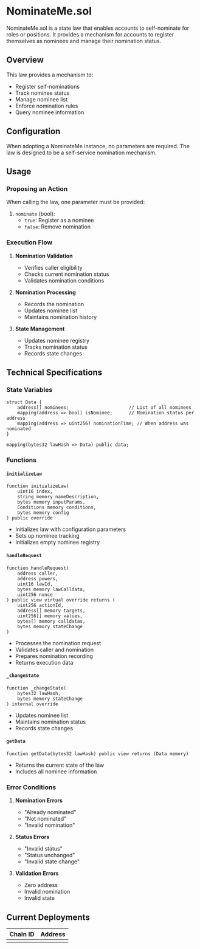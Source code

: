 # NominateMe.sol

NominateMe.sol is a state law that enables accounts to self-nominate for roles or positions. It provides a mechanism for accounts to register themselves as nominees and manage their nomination status.

## Overview

This law provides a mechanism to:
- Register self-nominations
- Track nominee status
- Manage nominee list
- Enforce nomination rules
- Query nominee information

## Configuration

When adopting a NominateMe instance, no parameters are required. The law is designed to be a self-service nomination mechanism.

## Usage

### Proposing an Action

When calling the law, one parameter must be provided:

1. `nominate` (bool): 
   - `true`: Register as a nominee
   - `false`: Remove nomination

### Execution Flow

1. **Nomination Validation**
   - Verifies caller eligibility
   - Checks current nomination status
   - Validates nomination conditions

2. **Nomination Processing**
   - Records the nomination
   - Updates nominee list
   - Maintains nomination history

3. **State Management**
   - Updates nominee registry
   - Tracks nomination status
   - Records state changes

## Technical Specifications

### State Variables

```solidity
struct Data {
    address[] nominees;                      // List of all nominees
    mapping(address => bool) isNominee;      // Nomination status per address
    mapping(address => uint256) nominationTime; // When address was nominated
}

mapping(bytes32 lawHash => Data) public data;
```

### Functions

#### `initializeLaw`
```solidity
function initializeLaw(
    uint16 index,
    string memory nameDescription,
    bytes memory inputParams,
    Conditions memory conditions,
    bytes memory config
) public override
```
- Initializes law with configuration parameters
- Sets up nominee tracking
- Initializes empty nominee registry

#### `handleRequest`
```solidity
function handleRequest(
    address caller,
    address powers,
    uint16 lawId,
    bytes memory lawCalldata,
    uint256 nonce
) public view virtual override returns (
    uint256 actionId,
    address[] memory targets,
    uint256[] memory values,
    bytes[] memory calldatas,
    bytes memory stateChange
)
```
- Processes the nomination request
- Validates caller and nomination
- Prepares nomination recording
- Returns execution data

#### `_changeState`
```solidity
function _changeState(
    bytes32 lawHash,
    bytes memory stateChange
) internal override
```
- Updates nominee list
- Maintains nomination status
- Records state changes

#### `getData`
```solidity
function getData(bytes32 lawHash) public view returns (Data memory)
```
- Returns the current state of the law
- Includes all nominee information

### Error Conditions

1. **Nomination Errors**
   - "Already nominated"
   - "Not nominated"
   - "Invalid nomination"

2. **Status Errors**
   - "Invalid status"
   - "Status unchanged"
   - "Invalid state change"

3. **Validation Errors**
   - Zero address
   - Invalid nomination
   - Invalid state

## Current Deployments

| Chain ID | Address  |
| -------  | -------- | 
|          |          | 



